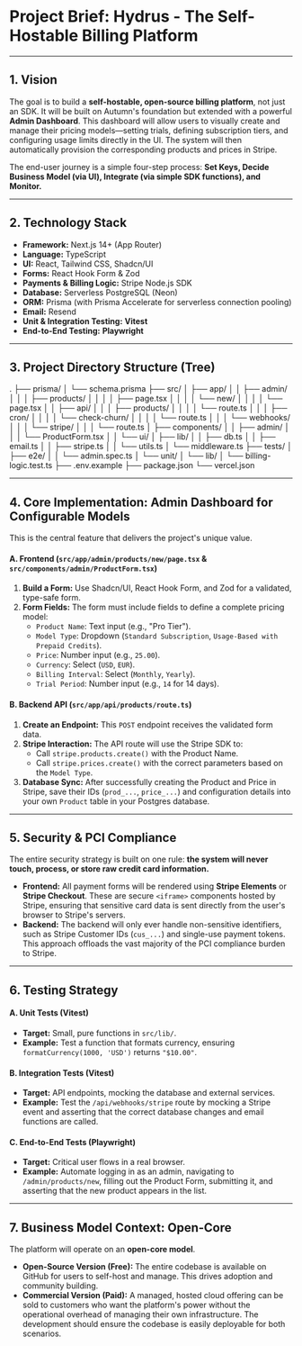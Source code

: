 # Project Brief: Hydrus - The Self-Hostable Billing Platform

---
## 1. Vision
The goal is to build a **self-hostable, open-source billing platform**, not just an SDK. It will be built on Autumn's foundation but extended with a powerful **Admin Dashboard**. This dashboard will allow users to visually create and manage their pricing models—setting trials, defining subscription tiers, and configuring usage limits directly in the UI. The system will then automatically provision the corresponding products and prices in Stripe.

The end-user journey is a simple four-step process: **Set Keys, Decide Business Model (via UI), Integrate (via simple SDK functions), and Monitor.**

---
## 2. Technology Stack
* **Framework:** Next.js 14+ (App Router)
* **Language:** TypeScript
* **UI:** React, Tailwind CSS, Shadcn/UI
* **Forms:** React Hook Form & Zod
* **Payments & Billing Logic:** Stripe Node.js SDK
* **Database:** Serverless PostgreSQL (Neon)
* **ORM:** Prisma (with Prisma Accelerate for serverless connection pooling)
* **Email:** Resend
* **Unit & Integration Testing:** **Vitest**
* **End-to-End Testing:** **Playwright**

---
## 3. Project Directory Structure (Tree)

.
├── prisma/
│   └── schema.prisma
├── src/
│   ├── app/
│   │   ├── admin/
│   │   │   ├── products/
│   │   │   │   ├── page.tsx
│   │   │   │   └── new/
│   │   │   │       └── page.tsx
│   │   ├── api/
│   │   │   ├── products/
│   │   │   │   └── route.ts
│   │   │   ├── cron/
│   │   │   │   └── check-churn/
│   │   │   │       └── route.ts
│   │   │   └── webhooks/
│   │   │       └── stripe/
│   │   │           └── route.ts
│   ├── components/
│   │   ├── admin/
│   │   │   └── ProductForm.tsx
│   │   └── ui/
│   ├── lib/
│   │   ├── db.ts
│   │   ├── email.ts
│   │   ├── stripe.ts
│   │   └── utils.ts
│   └── middleware.ts
├── tests/
│   ├── e2e/
│   │   └── admin.spec.ts
│   └── unit/
│       └── lib/
│           └── billing-logic.test.ts
├── .env.example
├── package.json
└── vercel.json

---
## 4. Core Implementation: Admin Dashboard for Configurable Models

This is the central feature that delivers the project's unique value.

#### A. Frontend (`src/app/admin/products/new/page.tsx` & `src/components/admin/ProductForm.tsx`)
1.  **Build a Form:** Use Shadcn/UI, React Hook Form, and Zod for a validated, type-safe form.
2.  **Form Fields:** The form must include fields to define a complete pricing model:
    * `Product Name`: Text input (e.g., "Pro Tier").
    * `Model Type`: Dropdown (`Standard Subscription`, `Usage-Based with Prepaid Credits`).
    * `Price`: Number input (e.g., `25.00`).
    * `Currency`: Select (`USD`, `EUR`).
    * `Billing Interval`: Select (`Monthly`, `Yearly`).
    * `Trial Period`: Number input (e.g., `14` for 14 days).

#### B. Backend API (`src/app/api/products/route.ts`)
1.  **Create an Endpoint:** This `POST` endpoint receives the validated form data.
2.  **Stripe Interaction:** The API route will use the Stripe SDK to:
    * Call `stripe.products.create()` with the Product Name.
    * Call `stripe.prices.create()` with the correct parameters based on the `Model Type`.
3.  **Database Sync:** After successfully creating the Product and Price in Stripe, save their IDs (`prod_...`, `price_...`) and configuration details into your own `Product` table in your Postgres database.

---
## 5. Security & PCI Compliance
The entire security strategy is built on one rule: **the system will never touch, process, or store raw credit card information.**
* **Frontend:** All payment forms will be rendered using **Stripe Elements** or **Stripe Checkout**. These are secure `<iframe>` components hosted by Stripe, ensuring that sensitive card data is sent directly from the user's browser to Stripe's servers.
* **Backend:** The backend will only ever handle non-sensitive identifiers, such as Stripe Customer IDs (`cus_...`) and single-use payment tokens. This approach offloads the vast majority of the PCI compliance burden to Stripe.

---
## 6. Testing Strategy

#### A. Unit Tests (Vitest)
* **Target:** Small, pure functions in `src/lib/`.
* **Example:** Test a function that formats currency, ensuring `formatCurrency(1000, 'USD')` returns `"$10.00"`.

#### B. Integration Tests (Vitest)
* **Target:** API endpoints, mocking the database and external services.
* **Example:** Test the `/api/webhooks/stripe` route by mocking a Stripe event and asserting that the correct database changes and email functions are called.

#### C. End-to-End Tests (Playwright)
* **Target:** Critical user flows in a real browser.
* **Example:** Automate logging in as an admin, navigating to `/admin/products/new`, filling out the Product Form, submitting it, and asserting that the new product appears in the list.

---
## 7. Business Model Context: Open-Core
The platform will operate on an **open-core model**.
* **Open-Source Version (Free):** The entire codebase is available on GitHub for users to self-host and manage. This drives adoption and community building.
* **Commercial Version (Paid):** A managed, hosted cloud offering can be sold to customers who want the platform's power without the operational overhead of managing their own infrastructure. The development should ensure the codebase is easily deployable for both scenarios.